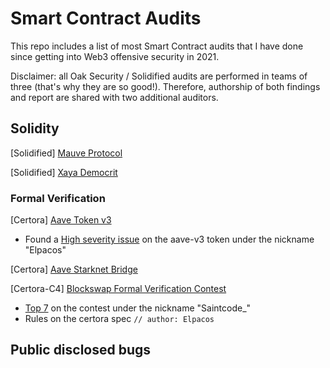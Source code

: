 # Smart Contract Audits
This repo includes a list of most Smart Contract audits that I have done since getting into Web3 offensive security in 2021.

Disclaimer: all Oak Security / Solidified audits are performed in teams of three (that's why they are so good!). Therefore, authorship of both findings and report are shared with two additional auditors.


## Solidity
[Solidified] [Mauve Protocol](https://github.com/solidified-platform/audits/blob/master/Audit%20Report%20-%20Mauve.pdf)

[Solidified] [Xaya Democrit](https://github.com/solidified-platform/audits/blob/master/Audit%20Report%20-%20Xaya%20Democrit.pdf)

### Formal Verification
[Certora] [Aave Token v3](https://www.certora.com/wp-content/uploads/2022/09/Formal-Verification-Report-of-AAVE-Token-V3.pdf)
- Found a [High severity issue](https://twitter.com/vn_martinez_/status/1578288861683142656?s=20) on the aave-v3 token under the nickname "Elpacos" 

[Certora] [Aave Starknet Bridge](https://www.certora.com/wp-content/uploads/2022/10/Formal-Verification-Report-of-Aave-Starknet-Bridge-3.pdf)

[Certora-C4] [Blockswap Formal Verification Contest](https://github.com/Certora/2023-01-blockswap-fv/blob/certora/certora/specs/Syndicate.spec)
- [Top 7]([https://twitter.com/vn_martinez_/status/1578288861683142656?s=20](https://discord.com/channels/810916927919620096/1062430373038002226/1077313794553950250)) on the contest under the nickname "Saintcode_" 
- Rules on the certora spec ```// author: Elpacos```


## Public disclosed bugs
